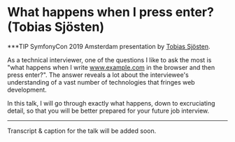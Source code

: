 # What happens when I press enter? (Tobias Sjösten)

***TIP
SymfonyCon 2019 Amsterdam presentation by [Tobias Sjösten](https://connect.symfony.com/api/alternates/754074b3-43e4-4fcb-a3f0-e3278afb8ade).

As a technical interviewer, one of the questions I like to ask the most is "what happens when I write www.example.com in the browser and then press enter?". The answer reveals a lot about the interviewee's understanding of a vast number of technologies that fringes web development.

In this talk, I will go through exactly what happens, down to excruciating detail, so that you will be better prepared for your future job interview.
***

Transcript & caption for the talk will be added soon.